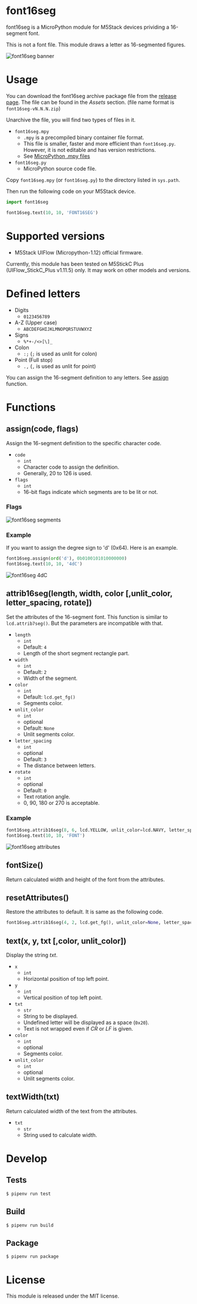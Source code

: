# font16seg

font16seg is a MicroPython module for M5Stack devices prividing a 16-segment font.

This is not a font file.
This module draws a letter as 16-segmented figures.

![font16seg banner](docs/images/banner.jpg)

# Usage

You can download the font16seg archive package file from the [release page](https://github.com/zuku/font16seg/releases/latest).
The file can be found in the _Assets_ section. (file name format is `font16seg-vN.N.N.zip`)

Unarchive the file, you will find two types of files in it.

* `font16seg.mpy`
    * `.mpy` is a precompiled binary container file format.
    * This file is smaller, faster and more efficient than `font16seg.py`. However, it is not editable and has version restrictions.
    * See [MicroPython .mpy files](https://docs.micropython.org/en/latest/reference/mpyfiles.html)
* `font16seg.py`
    * MicroPython source code file.

Copy `font16seg.mpy` (or `font16seg.py`) to the directory listed in `sys.path`.

Then run the following code on your M5Stack device.

```python
import font16seg

font16seg.text(10, 10, 'FONT16SEG')
```

# Supported versions

* M5Stack UIFlow (Micropython-1.12) official firmware.

Currently, this module has been tested on M5StickC Plus (UIFlow_StickC_Plus v1.11.5) only.
It may work on other models and versions.

# Defined letters

* Digits
    * `0123456789`
* A-Z (Upper case)
    * `ABCDEFGHIJKLMNOPQRSTUVWXYZ`
* Signs
    * `%*+-/<>[\]_`
* Colon
    * `:;` (`;` is used as unlit for colon)
* Point (Full stop)
    * `.,` (`,` is used as unlit for point)

You can assign the 16-segment definition to any letters. See [assign](#assigncode-flags) function.

# Functions

## assign(code, flags)

Assign the 16-segment definition to the specific character code.

* `code`
    * `int`
    * Character code to assign the definition.
    * Generally, 20 to 126 is used.
* `flags`
    * `int`
    *  16-bit flags indicate which segments are to be lit or not.

### Flags

![font16seg segments](docs/images/segments.png)

### Example
If you want to assign the degree sign to 'd' (0x64).
Here is an example.

```python
font16seg.assign(ord('d'), 0b0100101010000000)
font16seg.text(10, 10, '4dC')
```

![font16seg 4dC](docs/images/4dC.jpg)

## attrib16seg(length, width, color [,unlit_color, letter_spacing, rotate])

Set the attributes of the 16-segment font.
This function is similar to `lcd.attrib7seg()`. But the parameters are incompatible with that.

* `length`
    * `int`
    * Default: `4`
    * Length of the short segment rectangle part.
* `width`
    * `int`
    * Default: `2`
    * Width of the segment.
* `color`
    * `int`
    * Default: `lcd.get_fg()`
    * Segments color.
* `unlit_color`
    * `int`
    * optional
    * Default: `None`
    * Unlit segments color.
* `letter_spacing`
    * `int`
    * optional
    * Default: `3`
    * The distance between letters.
* `rotate`
    * `int`
    * optional
    * Default: `0`
    * Text rotation angle.
    * 0, 90, 180 or 270 is acceptable.

### Example

```python
font16seg.attrib16seg(8, 6, lcd.YELLOW, unlit_color=lcd.NAVY, letter_spacing=16)
font16seg.text(10, 10, 'FONT')
```
![font16seg attributes](docs/images/attributes.png)

## fontSize()

Return calculated width and height of the font from the attributes.

## resetAttributes()

Restore the attributes to default. It is same as the following code.

```python
font16seg.attrib16seg(4, 2, lcd.get_fg(), unlit_color=None, letter_spacing=3, rotate=0)
```

## text(x, y, txt [,color, unlit_color])

Display the string _txt_.

* `x`
    * `int`
    * Horizontal position of top left point.
* `y`
    * `int`
    * Vertical position of top left point.
* `txt`
    * `str`
    * String to be displayed.
    * Undefined letter will be displayed as a space (`0x20`).
    * Text is not wrapped even if _CR_ or _LF_ is given.
* `color`
    * `int`
    * optional
    * Segments color.
* `unlit_color`
    * `int`
    * optional
    * Unlit segments color.

## textWidth(txt)

Return calculated width of the text from the attributes.

* `txt`
    * `str`
    * String used to calculate width.

# Develop

## Tests
```
$ pipenv run test
```

## Build
```
$ pipenv run build
```

## Package
```
$ pipenv run package
```

# License

This module is released under the MIT license.
